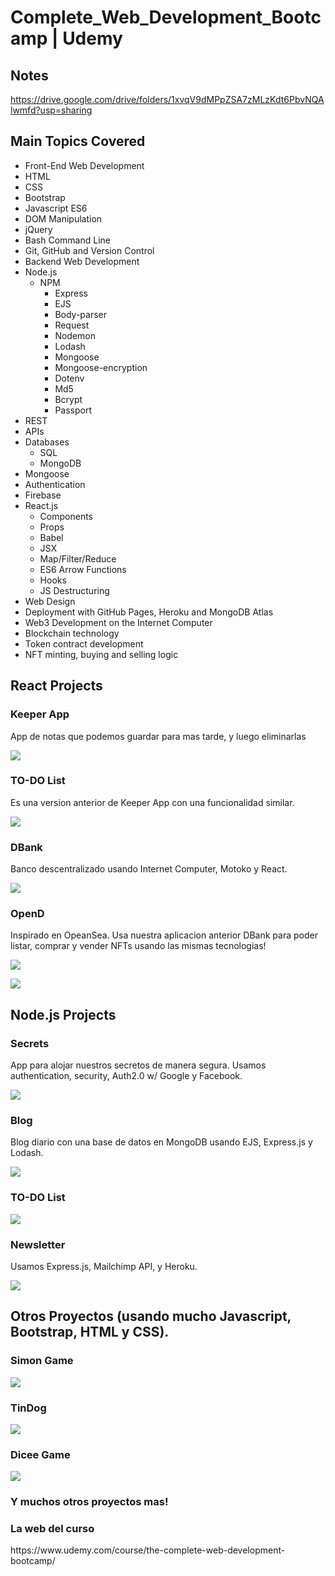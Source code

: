 # Complete_Web_Development_Bootcamp | Udemy

## Notes
https://drive.google.com/drive/folders/1xvqV9dMPpZSA7zMLzKdt6PbvNQAlwmfd?usp=sharing

## Main Topics Covered
 - Front-End Web Development
 - HTML 
 - CSS 
 - Bootstrap 
 - Javascript ES6
 - DOM Manipulation
 - jQuery
 - Bash Command Line
 - Git, GitHub and Version Control
 - Backend Web Development
 - Node.js
   - NPM
     - Express
     - EJS
     - Body-parser
     - Request
     - Nodemon
     - Lodash
     - Mongoose
     - Mongoose-encryption
     - Dotenv
     - Md5
     - Bcrypt
     - Passport
 - REST
 - APIs
 - Databases
   - SQL
   - MongoDB
 - Mongoose
 - Authentication
 - Firebase
 - React.js
   - Components
   - Props
   - Babel
   - JSX
   - Map/Filter/Reduce
   - ES6 Arrow Functions
   - Hooks
   - JS Destructuring
 - Web Design
 - Deployment with GitHub Pages, Heroku and MongoDB Atlas
 - Web3 Development on the Internet Computer
 - Blockchain technology
 - Token contract development
 - NFT minting, buying and selling logic
 
 ## React Projects
 
 ### Keeper App
 <p>App de notas que podemos guardar para mas tarde, y luego eliminarlas </p>

![](keeperapp.gif)

 ### TO-DO List
 <p> Es una version anterior de Keeper App con una funcionalidad similar. </p>
 
 ![](img_ToDoList.jpg)
 
  ### DBank
 <p> Banco descentralizado usando Internet Computer, Motoko y React. </p>
 
 ![](img_DBank.jpg)
 
   ### OpenD
 <p> Inspirado en OpeanSea. Usa nuestra aplicacion anterior DBank para poder listar, comprar y vender NFTs usando las mismas tecnologias! </p>
 
 ![](img_token1.jpg)
 
 ![](img_token2.jpg)


## Node.js Projects

 ### Secrets
 <p> App para alojar nuestros secretos de manera segura. Usamos authentication, security, Auth2.0 w/ Google y Facebook. </p>
 
 ![](img_secrets2.jpg)
 
  ### Blog
 <p> Blog diario con una base de datos en MongoDB usando EJS, Express.js y Lodash. </p>
 
 ![](img_blogDB.jpg)
 
  ### TO-DO List
 
 ![](img_nodeTODOlist.jpg)
 
 ### Newsletter
 <p> Usamos Express.js, Mailchimp API, y Heroku. </p>
 
 ![](img_newsletter.jpg)
 
 ## Otros Proyectos (usando mucho Javascript, Bootstrap, HTML y CSS).
 
 ### Simon Game
 
 ![](simongame.gif.gif)
 
  ### TinDog
 
 ![](tinDog.gif)
 
  ### Dicee Game
 
 ![](dicegame.gif)
 
 ### Y muchos otros proyectos mas!
 
  ### La web del curso
  <p> https://www.udemy.com/course/the-complete-web-development-bootcamp/ </p>
 
 

